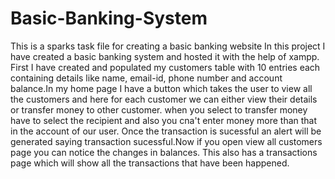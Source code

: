 # Basic-Banking-System
This is a sparks task file for creating a basic banking website
In this project I have created a basic banking system and hosted it with the help of xampp. First I have created and populated my customers table with 10 entries each containing details like name, email-id, phone number and account balance.In my home page I have a button which takes the user to view all the customers and here for each customer we can either view their details or transfer money to other customer. when you select to transfer money have to select the recipient and also you cna't enter money more than that in the account of our user. Once the transaction is sucessful an alert will be generated saying transaction sucessful.Now if you open view all customers page you can notice the changes in balances. This also has a transactions page which will show all the transactions that have been happened.
